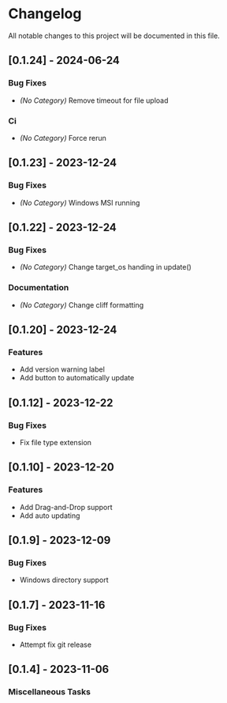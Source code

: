 # Changelog

All notable changes to this project will be documented in this file.

## [0.1.24] - 2024-06-24

### Bug Fixes

- *(No Category)* Remove timeout for file upload


### Ci

- *(No Category)* Force rerun


<!-- generated by git-cliff -->
## [0.1.23] - 2023-12-24

### Bug Fixes

- *(No Category)* Windows MSI running


<!-- generated by git-cliff -->
## [0.1.22] - 2023-12-24

### Bug Fixes

- *(No Category)* Change target_os handing in update()


### Documentation

- *(No Category)* Change cliff formatting


<!-- generated by git-cliff -->
<!-- generated by git-cliff -->
## [0.1.20] - 2023-12-24

### Features

- Add version warning label
- Add button to automatically update

## [0.1.12] - 2023-12-22

### Bug Fixes

- Fix file type extension

## [0.1.10] - 2023-12-20

### Features

- Add Drag-and-Drop support
- Add auto updating

## [0.1.9] - 2023-12-09

### Bug Fixes

- Windows directory support

## [0.1.7] - 2023-11-16

### Bug Fixes

- Attempt fix git release

## [0.1.4] - 2023-11-06

### Miscellaneous Tasks

<!-- generated by git-cliff -->
